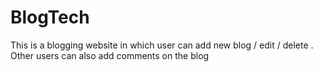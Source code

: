# BlogTech
This is a blogging website in which user can add new blog / edit / delete . Other users can also add comments on the blog
